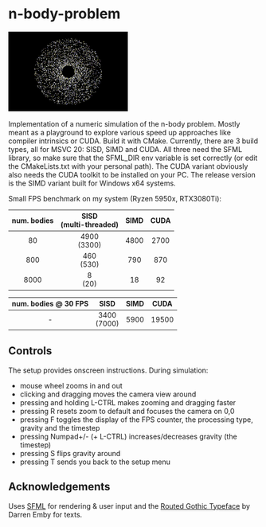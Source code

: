 # n-body-problem

![nbody](output.gif)

Implementation of a numeric simulation of the n-body problem. Mostly meant as a playground to explore various speed up approaches like compiler intrinsics or CUDA. 
Build it with CMake. Currently, there are 3 build types, all for MSVC 20: SISD, SIMD and CUDA. All three need the SFML library, so make sure that the SFML_DIR env variable is set correctly (or edit the CMakeLists.txt with your personal path). The CUDA variant obviously also needs the CUDA toolkit to be installed on your PC.
The release version is the SIMD variant built for Windows x64 systems.

Small FPS benchmark on my system (Ryzen 5950x, RTX3080Ti):

| num. bodies | SISD <br> (multi-threaded) | SIMD | CUDA |
|:-------------:|:------:|:------:|:------:|
| 80          |   4900 <br> (3300)  |   4800   |   2700   |
| 800         |   460 <br> (530)  |   790   |   870   |
| 8000        |   8 <br> (20)  |   18   |    92  |

| num. bodies @ 30 FPS | SISD | SIMD | CUDA |
|:-------------:|:------:|:------:|:------:|
| -         |   3400 <br> (7000)  |   5900   |   19500   |



## Controls

The setup provides onscreen instructions. During simulation:
- mouse wheel zooms in and out
- clicking and dragging moves the camera view around
- pressing and holding L-CTRL makes zooming and dragging faster
- pressing R resets zoom to default and focuses the camera on 0,0
- pressing F toggles the display of the FPS counter, the processing type, gravity and the timestep
- pressing Numpad+/- (+ L-CTRL) increases/decreases gravity (the timestep)
- pressing S flips gravity around
- pressing T sends you back to the setup menu

## Acknowledgements

Uses [SFML](https://www.sfml-dev.org/index.php) for rendering & user input and the [Routed Gothic Typeface](https://github.com/dse/routed-gothic) by Darren Emby for texts.